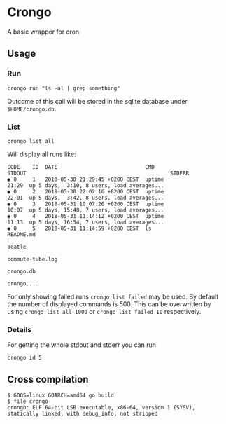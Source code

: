 # Crongo

A basic wrapper for cron

## Usage

### Run

    crongo run "ls -al | grep something"

Outcome of this call will be stored in the sqlite database under `$HOME/crongo.db`.

### List

    crongo list all

Will display all runs like:

    CODE 	ID	DATE                          	CMD                    	STDOUT                                            	STDERR
    ◉ 0  	1 	2018-05-30 21:29:45 +0200 CEST	uptime                 	21:29  up 5 days,  3:10, 8 users, load averages...
    ◉ 0  	2 	2018-05-30 22:02:16 +0200 CEST	uptime                 	22:01  up 5 days,  3:42, 8 users, load averages...
    ◉ 0  	3 	2018-05-31 10:07:26 +0200 CEST	uptime                 	10:07  up 5 days, 15:48, 7 users, load averages...
    ◉ 0  	4 	2018-05-31 11:14:12 +0200 CEST	uptime                 	11:13  up 5 days, 16:54, 7 users, load averages...
    ◉ 0  	5 	2018-05-31 11:14:59 +0200 CEST	ls                     	README.md
                                                                        beatle
                                                                        commute-tube.log
                                                                        crongo.db
                                                                        crongo....

For only showing failed runs `crongo list failed` may be used. By default the number of displayed commands is 500. This can be overwritten by using `crongo list all 1000` or `crongo list failed 10` respectively.

### Details

For getting the whole stdout and stderr you can run

    crongo id 5

## Cross compilation

    $ GOOS=linux GOARCH=amd64 go build
    $ file crongo
    crongo: ELF 64-bit LSB executable, x86-64, version 1 (SYSV), statically linked, with debug_info, not stripped
